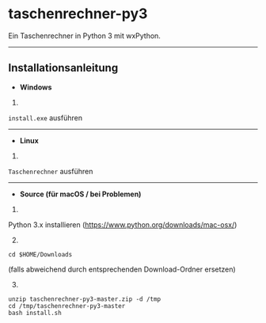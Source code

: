 # taschenrechner-py3
Ein Taschenrechner in Python 3 mit wxPython.
***
## Installationsanleitung
- **Windows**

1.

`install.exe` ausführen
***
- **Linux**

1.

`Taschenrechner` ausführen
***
- **Source (für macOS / bei Problemen)**

1.

Python 3.x installieren (https://www.python.org/downloads/mac-osx/)

2.
```shell
cd $HOME/Downloads
```
(falls abweichend durch entsprechenden Download-Ordner ersetzen)

3.
```shell
unzip taschenrechner-py3-master.zip -d /tmp
cd /tmp/taschenrechner-py3-master
bash install.sh
```


